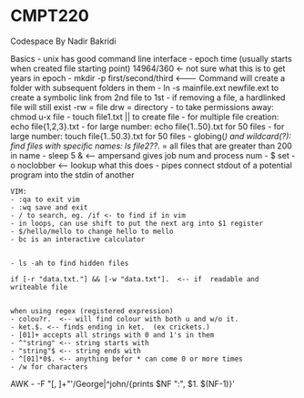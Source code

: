 # CMPT220
Codespace By Nadir Bakridi

Basics
    - unix has good command line interface
    - epoch time (usually starts when created file starting point) 14964/360 <- not sure what this is to get years in epoch
    - mkdir -p first/second/third       <--- Command will create a folder with subsequent folders in them
    - ln -s mainfile.ext newfile.ext to create a symbolic link from 2nd file to 1st
    - if removing a file, a hardlinked file will still exist
    -rw = file
    drw = directory
    - to take permissions away: chmod u-x file
    - touch file1.txt || to create file
    - for multiple file creation: echo file{1,2,3}.txt
    - for large number: echo file{1..50}.txt for 50 files
    - for large number: touch file{1..50.3}.txt for 50 files 
    - globing(*) and wildcard(?): find files with specific names: ls file2??.* = all files that are greater than 200 in 
      name
    - sleep 5 & <-- ampersand gives job num and process num
    - $ set -o noclobber <-- lookup what this does
    - pipes connect stdout of a potential program into the stdin of another

    VIM: 
    - :qa to exit vim
    - :wq save and exit
    - / to search, eg. /if <- to find if in vim
    - in loops, can use shift to put the next arg into $1 register
    - $/hello/mello to change hello to mello
    - bc is an interactive calculator


    - ls -ah to find hidden files

    if [-r "data.txt."] && [-w "data.txt"].  <-- if  readable and writeable file 


    when using regex (registered expression)
    - colou?r.  <-- will find colour with both u and w/o it.
    - ket.$. <-- finds ending in ket.  (ex crickets.)
    - [01]+ accepts all strings with 0 and 1's in them
    - ^"string" <-- string starts with
    - "string"$ <-- string ends with 
    - ^[01]*0$. <-- anything befor * can come 0 or more times 
    - /w for characters


  AWK
    -  -F "[, ]+"'/George|^john/{prints $NF ":", $1. $(NF-1)}'




    
